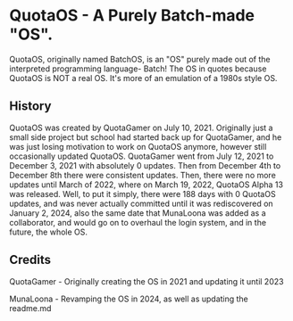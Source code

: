 # QuotaOS - A Purely Batch-made "OS".
QuotaOS, originally named BatchOS, is an "OS" purely made out of the interpreted programming language- Batch! 
The OS in quotes because QuotaOS is NOT a real OS. It's more of an emulation of a 1980s style OS.

## History
QuotaOS was created by QuotaGamer on July 10, 2021. Originally just a small side project but school had
started back up for QuotaGamer, and he was just losing motivation to work on QuotaOS anymore, however
still occasionally updated QuotaOS. QuotaGamer went from July 12, 2021 to December 3, 2021 with
absolutely 0 updates. Then from December 4th to December 8th there were consistent updates. Then, there
were no more updates until March of 2022, where on March 19, 2022, QuotaOS Alpha 13 was released. Well,
to put it simply, there were 188 days with 0 QuotaOS updates, and was never actually committed until it
was rediscovered on January 2, 2024, also the same date that MunaLoona was added as a collaborator, and
would go on to overhaul the login system, and in the future, the whole OS.

## Credits
QuotaGamer - Originally creating the OS in 2021 and updating it until 2023

MunaLoona - Revamping the OS in 2024, as well as updating the readme.md